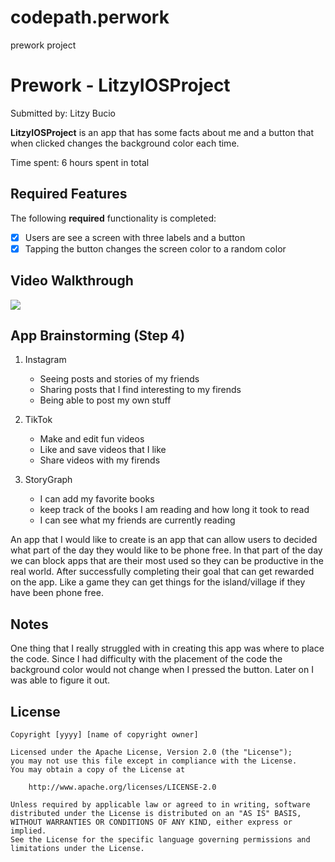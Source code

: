 # codepath.perwork
prework project
# Prework - LitzyIOSProject

Submitted by: Litzy Bucio

**LitzyIOSProject** is an app that has some facts about me and a button that when clicked changes the background color each time.

Time spent: 6 hours spent in total

## Required Features

The following **required** functionality is completed:

- [x] Users are see a screen with three labels and a button
- [x] Tapping the button changes the screen color to a random color
 
## Video Walkthrough

<div>
    <a href="https://www.loom.com/share/32f0b9dc829a49d499acabea3627db6a">
    </a>
    <a href="https://www.loom.com/share/32f0b9dc829a49d499acabea3627db6a">
      <img style="max-width:300px;" src="https://cdn.loom.com/sessions/thumbnails/32f0b9dc829a49d499acabea3627db6a-b2984031b8e69808-full-play.gif">
    </a>
  </div>

## App Brainstorming (Step 4)

1. Instagram
   * Seeing posts and stories of my friends
   * Sharing posts that I find interesting to my firends
   * Being able to post my own stuff

3. TikTok
   * Make and edit fun videos
   * Like and save videos that I like
   * Share videos with my firends 
   

4. StoryGraph
   * I can add my favorite books
   * keep track of the books I am reading and how long it took to read
   * I can see what my friends are currently reading

An app that I would like to create is an app that can allow users to decided what part of the day they would like to be phone free. In that part of the day we can block apps that are their most used so they can be productive in the real world. After successfully completing their goal that can get rewarded on the app. Like a game they can get things for the island/village if they have been phone free. 

## Notes

One thing that I really struggled with in creating this app was where to place the code. Since I had difficulty with the placement of the code the background color would not change when I pressed the button. Later on I was able to figure it out.
## License

    Copyright [yyyy] [name of copyright owner]

    Licensed under the Apache License, Version 2.0 (the "License");
    you may not use this file except in compliance with the License.
    You may obtain a copy of the License at

        http://www.apache.org/licenses/LICENSE-2.0

    Unless required by applicable law or agreed to in writing, software
    distributed under the License is distributed on an "AS IS" BASIS,
    WITHOUT WARRANTIES OR CONDITIONS OF ANY KIND, either express or implied.
    See the License for the specific language governing permissions and
    limitations under the License.
